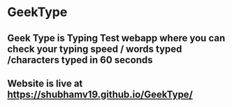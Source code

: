 
# GeekType

## Geek Type is Typing Test webapp where you can check your typing speed / words typed /characters typed in 60 seconds 

##  Website is live at  https://shubhamv19.github.io/GeekType/

